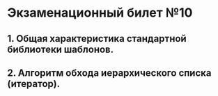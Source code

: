 # Экзаменационный билет №10


## 1. Общая характеристика стандартной библиотеки шаблонов.
## 2. Алгоритм обхода иерархического списка (итератор).